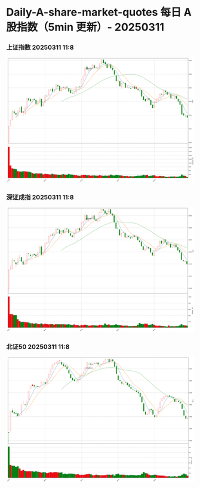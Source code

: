 
# Daily-A-share-market-quotes 每日 A 股指数（5min 更新）- 20250311

### 上证指数 20250311 11:8
![](./fig/2025/3/20250311-sh000001.png)

### 深证成指 20250311 11:8
![](./fig/2025/3/20250311-sz399001.png)

### 北证50 20250311 11:8
![](./fig/2025/3/20250311-bj899050.png)

